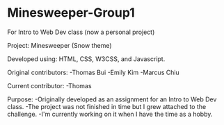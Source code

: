 # Minesweeper-Group1
For Intro to Web Dev class (now a personal project)

Project: Minesweeper (Snow theme)

Developed using: HTML, CSS, W3CSS, and Javascript.

Original contributors:
-Thomas Bui
-Emily Kim
-Marcus Chiu

Current contributor:
-Thomas

Purpose:
-Originally developed as an assignment for an Intro to Web Dev class.
-The project was not finished in time but I grew attached to the challenge.
-I'm currently working on it when I have the time as a hobby.
